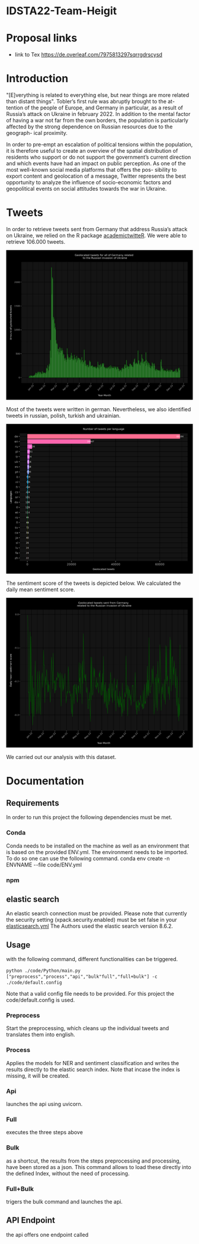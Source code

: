 # IDSTA22-Team-Heigit

# Proposal links

- link to Tex https://de.overleaf.com/7975813297sqrrgdrscysd

# Introduction

"[E]verything is related to everything else, but near things are more related
than distant things". 
Tobler’s first rule was abruptly brought to the at-
tention of the people of Europe, and Germany in particular, as a result of
Russia’s attack on Ukraine in february 2022. In addition to the mental factor
of having a war not far from the own borders, the population is particularly
affected by the strong dependence on Russian resources due to the geograph-
ical proximity. 

In order to pre-empt an escalation of political tensions within the population, 
it is therefore useful to create an overview of the spatial distribution of
residents who support or do not support the government’s current direction
and which events have had an impact on public perception.
As one of the most well-known social media platforms that offers the pos-
sibility to export content and geolocation of a message, Twitter represents
the best opportunity to analyze the influence of socio-economic factors and
geopolitical events on social attitudes towards the war in Ukraine.



# Tweets

In order to retrieve tweets sent from Germany that address Russia’s attack on Ukraine, we relied on the R package [academictwitteR](https://github.com/user/repo/blob/branch/other_file.md). We were able to retrieve 106.000 tweets. 

![My Image](all_tweets_daily.png)






Most of the tweets were written in german. Nevertheless, we also identified tweets in russian, polish, turkish and ukrainian. 

![My Image](langs.png)


The sentiment score of the tweets is depicted below. We calculated the daily mean sentiment score. 

![My Image](sent.png)

We carried out our analysis with this dataset. 


# Documentation

## Requirements 

In order to run this project the following dependencies must be met.

### Conda 

Conda needs to be installed on the machine as well as an environment that is based on the provided ENV.yml. The environment needs to be imported.
To do so one can use the following command.
conda env create -n ENVNAME --file code/ENV.yml


### npm 

## elastic search

An elastic search connection must be provided. Please note that currently the security setting (xpack.security.enabled) must be set false in your [elasticsearch.yml](https://www.elastic.co/guide/en/elasticsearch/reference/current/security-settings.html)
The Authors used the elastic search version 8.6.2.


## Usage

with the following command, different functionalities can be triggered. 
```console
python ./code/Python/main.py ["preprocess","process","api","bulk"full","full+bulk"] -c ./code/default.config
```
Note that a valid config file needs to be provided. For this project the code/default.config is used.
### Preprocess
Start the preprocessing, which cleans up the individual tweets and translates them into english.
### Process
Applies the models for NER and sentiment classification and writes the results directly to the elastic search index.
Note that incase the index is missing, it will be created.
### Api
launches the api using uvicorn.
### Full 
executes the three steps above
### Bulk 
as a shortcut, the results from the steps preprocessing and processing, have been stored as a json.
This command allows to load these directly into the defined Index, without the need of processing.
### Full+Bulk
trigers the bulk command and launches the api.

## API Endpoint
the api offers one endpoint called 

